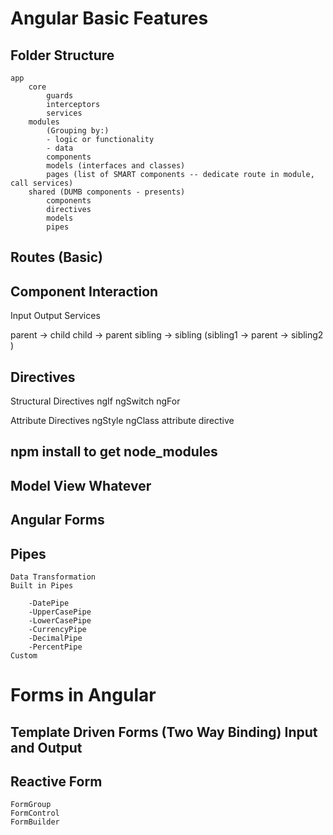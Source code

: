 # Angular Basic Features

## Folder Structure
    app
        core
            guards
            interceptors
            services
        modules
            (Grouping by:)
            - logic or functionality
            - data
            components
            models (interfaces and classes)
            pages (list of SMART components -- dedicate route in module, call services)
        shared (DUMB components - presents)
            components
            directives
            models
            pipes

## Routes (Basic)

## Component Interaction
Input
Output
Services

parent -> child
child -> parent
sibling -> sibling (sibling1 -> parent -> sibling2 )

## Directives
Structural Directives
ngIf
ngSwitch
ngFor

Attribute Directives
ngStyle
ngClass
attribute directive

## npm install   to get node_modules
## Model View Whatever

## Angular Forms
## Pipes
    Data Transformation
    Built in Pipes

        -DatePipe
        -UpperCasePipe
        -LowerCasePipe
        -CurrencyPipe
        -DecimalPipe
        -PercentPipe
    Custom

# Forms in Angular
 ## Template Driven Forms (Two Way Binding) Input and Output

 ## Reactive Form
    FormGroup
    FormControl
    FormBuilder

